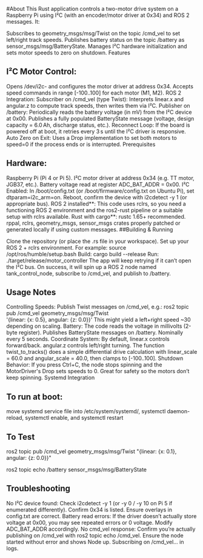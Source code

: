 #About
This Rust application controls a two-motor drive system on a Raspberry Pi using I²C (with an encoder/motor driver at 0x34) and ROS 2 messages. It:

Subscribes to geometry_msgs/msg/Twist on the topic /cmd_vel to set left/right track speeds.
Publishes battery status on the topic /battery as sensor_msgs/msg/BatteryState.
Manages I²C hardware initialization and sets motor speeds to zero on shutdown.
Features

## I²C Motor Control:
Opens /dev/i2c-<BUS> and configures the motor driver at address 0x34.
Accepts speed commands in range [-100..100] for each motor (M1, M2).
ROS 2 Integration:
Subscriber on /cmd_vel (type Twist):
Interprets linear.x and angular.z to compute track speeds, then writes them via I²C.
Publisher on /battery:
Periodically reads the battery voltage (in mV) from the I²C device at 0x00.
Publishes a fully populated BatteryState message (voltage, design capacity = 6.0 Ah, discharge status, etc.).
Reconnect Loop:
If the board is powered off at boot, it retries every 3 s until the I²C driver is responsive.
Auto Zero on Exit:
Uses a Drop implementation to set both motors to speed=0 if the process ends or is interrupted.
Prerequisites

## Hardware:
Raspberry Pi (Pi 4 or Pi 5).
I²C motor driver at address 0x34 (e.g. TT motor, JGB37, etc.).
Battery voltage read at register ADC_BAT_ADDR = 0x00.
I²C Enabled:
In /boot/config.txt (or /boot/firmware/config.txt on Ubuntu Pi), set dtparam=i2c_arm=on.
Reboot, confirm the device with i2cdetect -y 1 (or appropriate bus).
ROS 2 installed**:
This code uses rclrs, so you need a functioning ROS 2 environment and the ros2-rust pipeline or a suitable setup with rclrs available.
Rust with cargo**:
rustc 1.65+ recommended.
rppal, rclrs, geometry_msgs, sensor_msgs crates properly patched or generated locally if using custom messages.
##Building & Running

Clone the repository (or place the .rs file in your workspace).
Set up your ROS 2 + rclrs environment. For example:
source /opt/ros/humble/setup.bash
Build:
cargo build --release
Run:
./target/release/motor_controller
The app will keep retrying if it can’t open the I²C bus.
On success, it will spin up a ROS 2 node named tank_control_node, subscribe to /cmd_vel, and publish to /battery.
## Usage Notes

Controlling Speeds:
Publish Twist messages on /cmd_vel, e.g.:
ros2 topic pub /cmd_vel geometry_msgs/msg/Twist \
  '{linear: {x: 0.5}, angular: {z: 0.0}}'
This might yield a left+right speed ~30 depending on scaling.
Battery:
The code reads the voltage in millivolts (2-byte register).
Publishes BatteryState messages on /battery.
Nominally every 5 seconds.
Coordinate System:
By default, linear.x controls forward/back.
angular.z controls left/right turning.
The function twist_to_tracks() does a simple differential drive calculation with linear_scale = 60.0 and angular_scale = 40.0, then clamps to [-100..100].
Shutdown Behavior:
If you press Ctrl+C, the node stops spinning and the MotorDriver's Drop sets speeds to 0.
Great for safety so the motors don’t keep spinning.
Systemd Integration

## To run at boot:

move systemd service file into /etc/system/systemd/, systemctl daemon-reload, systemctl enable, and systemctl restart

## To Test
ros2 topic pub /cmd_vel geometry_msgs/msg/Twist "{linear: {x: 0.1}, angular: {z: 0.0}}" 

ros2 topic echo /battery sensor_msgs/msg/BatteryState

## Troubleshooting

No I²C device found:
Check i2cdetect -y 1 (or -y 0 / -y 10 on Pi 5 if enumerated differently). Confirm 0x34 is listed.
Ensure overlays in config.txt are correct.
Battery read errors:
If the driver doesn’t actually store voltage at 0x00, you may see repeated errors or 0 voltage.
Modify ADC_BAT_ADDR accordingly.
No cmd_vel response:
Confirm you’re actually publishing on /cmd_vel with ros2 topic echo /cmd_vel.
Ensure the node started without error and shows Node up. Subscribing on /cmd_vel... in logs.
